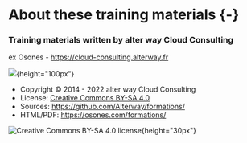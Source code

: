 # About these training materials {-}

### Training materials written by alter way Cloud Consulting

ex Osones - <https://cloud-consulting.alterway.fr>

![](images/logo-awcc.jpg){height="100px"}

- Copyright © 2014 - 2022 alter way Cloud Consulting
- License: [Creative Commons BY-SA 4.0](https://creativecommons.org/licenses/by-sa/4.0/deed.fr)
- Sources: <https://github.com/Alterway/formations/>
- HTML/PDF: <https://osones.com/formations/>

![Creative Commons BY-SA 4.0 license](images/licence.png){height="30px"}

